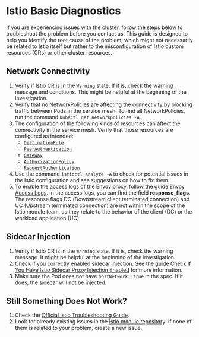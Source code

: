 # Istio Basic Diagnostics

If you are experiencing issues with the cluster, follow the steps below to troubleshoot the problem before you contact us. This guide is designed to help you identify the root cause of the problem, which might not necessarily be related to Istio itself but rather to the misconfiguration of Istio custom resources (CRs) or other cluster resources.

## Network Connectivity

1. Verify if Istio CR is in the `Warning` state. If it is, check the warning message and conditions. This might be helpful at the beginning of the investigation.
2. Verify that no [NetworkPolicies](https://kubernetes.io/docs/concepts/services-networking/network-policies/) are affecting the connectivity by blocking traffic between Pods in the service mesh. To find all NetworkPolicies, run the command `kubectl get networkpolicies -A`.
3. The configuration of the following kinds of resources can affect the connectivity in the service mesh. Verify that those resources are configured as intended:
    - [`DestinationRule`](https://istio.io/latest/docs/reference/config/networking/destination-rule/)
    - [`PeerAuthentication`](https://istio.io/latest/docs/reference/config/security/peer_authentication/)
    - [`Gateway`](https://istio.io/latest/docs/reference/config/networking/gateway/)
    - [`AuthorizationPolicy`](https://istio.io/latest/docs/reference/config/security/authorization-policy/)
    - [`RequestAuthentication`](https://istio.io/latest/docs/reference/config/security/request_authentication/)
4. Use the command `istioctl analyze -A` to check for potential issues in the Istio configuration and see suggestions on how to fix them.
5. To enable the access logs of the Envoy proxy, follow the guide [Envoy Access Logs](https://istio.io/latest/docs/tasks/observability/logs/access-log/). In the access logs, you can find the field **response_flags**. The response flags DC (Downstream client terminated connection) and UC (Upstream terminated connection) are not within the scope of the Istio module team, as they relate to the behavior of the client (DC) or the workload application (UC).

## Sidecar Injection

1. Verify if Istio CR is in the `Warning` state. If it is, check the warning message. It might be helpful at the beginning of the investigation.
2. Check if you correctly enabled sidecar injection. See the guide [Check If You Have Istio Sidecar Proxy Injection Enabled](https://kyma-project.io/#/istio/user/operation-guides/02-10-check-if-sidecar-injection-is-enabled?id=check-if-you-have-istio-sidecar-proxy-injection-enabled) for more information.
3. Make sure the Pod does not have `hostNetwork: true` in the spec. If it does, the sidecar will not be injected.

## Still Something Does Not Work?
1. Check the [Official Istio Troubleshooting Guide](https://github.com/istio/istio/wiki/Troubleshooting-Istio).
2. Look for already existing issues in the [Istio module repository](https://github.com/kyma-project/istio/issues). If none of them is related to your problem, create a new issue.